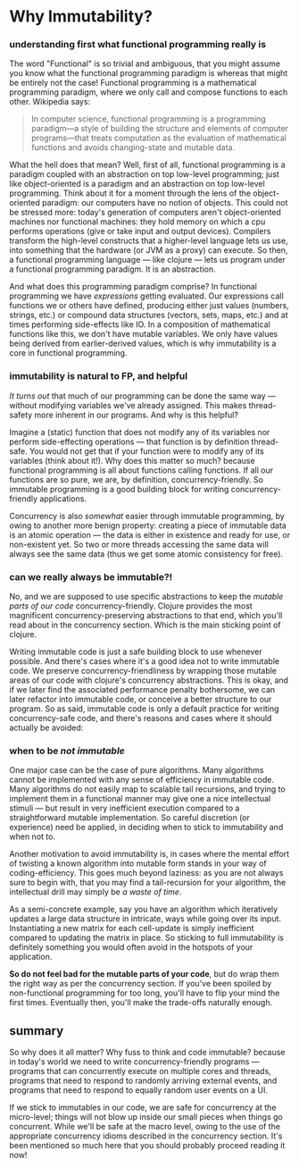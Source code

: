 # Why Immutability?

### understanding first what functional programming really is

The word "Functional" is so trivial and ambiguous, that you might assume you know what the functional programming paradigm is whereas that might be entirely not the case! Functional programming is a mathematical programming paradigm, where we only call and compose functions to each other. Wikipedia says:

> In computer science, functional programming is a programming paradigm—a style of building the structure and elements of computer programs—that treats computation as the evaluation of mathematical functions and avoids changing-state and mutable data.

What the hell does that mean? Well, first of all, functional programming is a paradigm coupled with an abstraction on top low-level programming; just like object-oriented is a paradigm and an abstraction on top low-level programming. Think about it for a moment through the lens of the object-oriented paradigm: our computers have no notion of objects. This could not be stressed more: today's generation of computers aren't object-oriented machines nor functional machines: they hold memory on which a cpu performs operations (give or take input and output devices). Compilers transform the high-level constructs that a higher-level language lets us use, into something that the hardware (or JVM as a proxy) can execute. So then, a functional programming language ― like clojure ― lets us program under a functional programming paradigm. It is an abstraction.

And what does this programming paradigm comprise? In functional programming we have _expressions_ getting evaluated. Our expressions call functions we or others have defined, producing either just values (numbers, strings, etc.) or compound data structures (vectors, sets, maps, etc.) and at times performing side-effects like IO. In a composition of mathematical functions like this, we don't have mutable variables. We only have values being derived from earlier-derived values, which is why immutability is a core in functional programming.

### immutability is natural to FP, and helpful

_It turns out_ that much of our programming can be done the same way ― without modifying variables we've already assigned. This makes thread-safety more inherent in our programs. And why is this helpful?

Imagine a (static) function that does not modify any of its variables nor perform side-effecting operations ― that function is by definition thread-safe. You would not get that if your function were to modify any of its variables (think about it!). Why does this matter so much? because functional programming is all about functions calling functions. If all our functions are so pure, we are, by definition, concurrency-friendly. So immutable programming is a good building block for writing concurrency-friendly applications.

Concurrency is also _somewhat_ easier through immutable programming, by owing to another more benign property: creating a piece of immutable data is an atomic operation ― the data is either in existence and ready for use, or non-existent yet. So two or more threads accessing the same data will always see the same data (thus we get some atomic consistency for free).

### can we really always be immutable?!
No, and we are supposed to use specific abstractions to keep the _mutable parts of our code_ concurrency-friendly. Clojure provides the most magnificent concurrency-preserving abstractions to that end, which you'll read about in the concurrency section. Which is the main sticking point of clojure.

Writing immutable code is just a safe building block to use whenever possible. And there's cases where it's a good idea not to write immutable code. We preserve concurrency-friendliness by wrapping those mutable areas of our code with clojure's concurrency abstractions. This is okay, and if we later find the associated performance penalty bothersome, we can later refactor into immutable code, or conceive a better structure to our program. So as said, immutable code is only a default practice for writing concurrency-safe code, and there's reasons and cases where it should actually be avoided:

### when to be _not immutable_
One major case can be the case of pure algorithms. Many algorithms cannot be implemented with any sense of efficiency in immutable code. Many algorithms do not easily map to scalable tail recursions, and trying to implement them in a functional manner may give one a nice intellectual stimuli ― but result in very inefficient execution compared to a straightforward mutable implementation. So careful discretion (or experience) need be applied, in deciding when to stick to immutability and when not to.

Another motivation to avoid immutability is, in cases where the mental effort of twisting a known algorithm into mutable form stands in your way of coding-efficiency. This goes much beyond laziness: as you are not always sure to begin with, that you may find a tail-recursion for your algorithm, the intellectual drill may simply be _a waste of time_.

As a semi-concrete example, say you have an algorithm which iteratively updates a large data structure in intricate, ways while going over its input. Instantiating a new matrix for each cell-update is simply inefficient compared to updating the matrix in place. So sticking to full immutability is definitely something you would often avoid in the hotspots of your application.

__So do not feel bad for the mutable parts of your code__, but do wrap them the right way as per the concurrency section.
If you've been spoiled by non-functional programming for too long, you'll have to flip your mind the first times. Eventually then, you'll make the trade-offs naturally enough.

## summary

So why does it all matter? Why fuss to think and code immutable? because in today's world we need to write concurrency-friendly programs ― programs that can concurrently execute on multiple cores and threads, programs that need to respond to randomly arriving external events, and programs that need to respond to equally random user events on a UI.

If we stick to immutables in our code, we are safe for concurrency at the micro-level; things will not blow up inside our small pieces when things go concurrent. While we'll be safe at the macro level, owing to the use of the appropriate concurrency idioms described in the concurrency section. It's been mentioned so much here that you should probably proceed reading it now!
